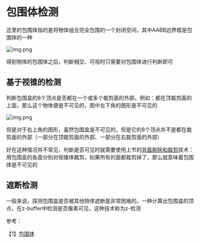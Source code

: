 # 包围体检测

这里的包围体指的是将物体组合完全包围的一个封闭空间，其中AABB边界框是包围体的一种

![img.png](/imgs/visual/3d-math/visibility-check.png)

得到物体的包围体之后，判断相交、可视时只需要对包围体进行判断即可

## 基于视锥的检测

判断包围盒的8个顶点是否都在一个或多个裁剪面的外部，例如：都在顶裁剪面的上面，那么这个物体便是不可见的，图中左下角的图形是不可见的

![img.png](/imgs/visual/3d-math/visibility-check-1.png)

但是对于右上角的图形，虽然包围盒是不可见的，但是它的8个顶点并不是都在裁剪面的外部（一部分在顶裁剪面的外部、一部分在右裁剪面的外部）

好在这种情况并不常见，判断是否可见时就需要使用上节的[背面剔除和裁剪](/visual/3d-math/13.9-chapter.md)技术：用包围盒的各面分别对视锥体裁剪，如果所有的面都裁剪掉了，那么就意味着包围体是不可见的

## 遮断检测

一般来说，探测包围盒是否被其他物体遮断是非常困难的。一种计算出包围盒的顶点，在z-buffer中检测是否像素可见，这种技术称为z-检测

参考：

【1】[包围体](https://zh.wikipedia.org/wiki/%E5%8C%85%E5%9B%B4%E4%BD%93)
